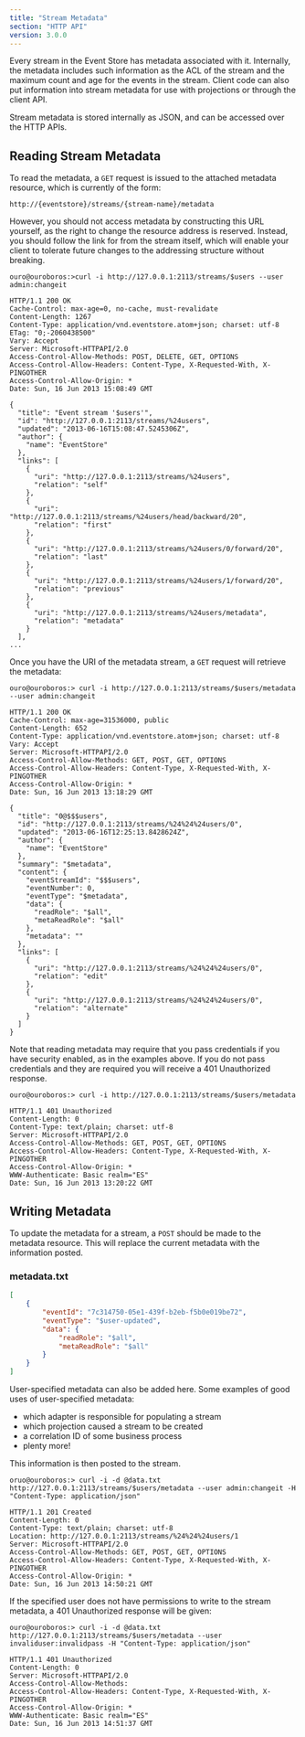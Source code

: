 ```yaml
---
title: "Stream Metadata"
section: "HTTP API"
version: 3.0.0
---
```


Every stream in the Event Store has metadata associated with it. Internally, the metadata includes such information as the ACL of the stream and the maximum count and age for the events in the stream. Client code can also put information into stream metadata for use with projections or through the client API. 

Stream metadata is stored internally as JSON, and can be accessed over the HTTP APIs. 

## Reading Stream Metadata

To read the metadata, a `GET` request is issued to the attached metadata resource, which is currently of the form:

```
http://{eventstore}/streams/{stream-name}/metadata
```

However, you should not access metadata by constructing this URL yourself, as the right to change the resource address is reserved. Instead, you should follow the link for from the stream itself, which will enable your client to tolerate future changes to the addressing structure without breaking.

```
ouro@ouroboros:>curl -i http://127.0.0.1:2113/streams/$users --user admin:changeit
```

```http
HTTP/1.1 200 OK
Cache-Control: max-age=0, no-cache, must-revalidate
Content-Length: 1267
Content-Type: application/vnd.eventstore.atom+json; charset: utf-8
ETag: "0;-2060438500"
Vary: Accept
Server: Microsoft-HTTPAPI/2.0
Access-Control-Allow-Methods: POST, DELETE, GET, OPTIONS
Access-Control-Allow-Headers: Content-Type, X-Requested-With, X-PINGOTHER
Access-Control-Allow-Origin: *
Date: Sun, 16 Jun 2013 15:08:49 GMT

{
  "title": "Event stream '$users'",
  "id": "http://127.0.0.1:2113/streams/%24users",
  "updated": "2013-06-16T15:08:47.5245306Z",
  "author": {
    "name": "EventStore"
  },
  "links": [
    {
      "uri": "http://127.0.0.1:2113/streams/%24users",
      "relation": "self"
    },
    {
      "uri": "http://127.0.0.1:2113/streams/%24users/head/backward/20",
      "relation": "first"
    },
    {
      "uri": "http://127.0.0.1:2113/streams/%24users/0/forward/20",
      "relation": "last"
    },
    {
      "uri": "http://127.0.0.1:2113/streams/%24users/1/forward/20",
      "relation": "previous"
    },
    {
      "uri": "http://127.0.0.1:2113/streams/%24users/metadata",
      "relation": "metadata"
    }
  ],
...
```

Once you have the URI of the metadata stream, a `GET` request will retrieve the metadata:

```
ouro@ouroboros:> curl -i http://127.0.0.1:2113/streams/$users/metadata --user admin:changeit
```

```http
HTTP/1.1 200 OK
Cache-Control: max-age=31536000, public
Content-Length: 652
Content-Type: application/vnd.eventstore.atom+json; charset: utf-8
Vary: Accept
Server: Microsoft-HTTPAPI/2.0
Access-Control-Allow-Methods: GET, POST, GET, OPTIONS
Access-Control-Allow-Headers: Content-Type, X-Requested-With, X-PINGOTHER
Access-Control-Allow-Origin: *
Date: Sun, 16 Jun 2013 13:18:29 GMT

{
  "title": "0@$$$users",
  "id": "http://127.0.0.1:2113/streams/%24%24%24users/0",
  "updated": "2013-06-16T12:25:13.8428624Z",
  "author": {
    "name": "EventStore"
  },
  "summary": "$metadata",
  "content": {
    "eventStreamId": "$$$users",
    "eventNumber": 0,
    "eventType": "$metadata",
    "data": {
      "readRole": "$all",
      "metaReadRole": "$all"
    },
    "metadata": ""
  },
  "links": [
    {
      "uri": "http://127.0.0.1:2113/streams/%24%24%24users/0",
      "relation": "edit"
    },
    {
      "uri": "http://127.0.0.1:2113/streams/%24%24%24users/0",
      "relation": "alternate"
    }
  ]
}
```

Note that reading metadata may require that you pass credentials if you have security enabled, as in the examples above. If you do not pass credentials and they are required you will receive a 401 Unauthorized response.

```
ouro@ouroboros:> curl -i http://127.0.0.1:2113/streams/$users/metadata
```

```http
HTTP/1.1 401 Unauthorized
Content-Length: 0
Content-Type: text/plain; charset: utf-8
Server: Microsoft-HTTPAPI/2.0
Access-Control-Allow-Methods: GET, POST, GET, OPTIONS
Access-Control-Allow-Headers: Content-Type, X-Requested-With, X-PINGOTHER
Access-Control-Allow-Origin: *
WWW-Authenticate: Basic realm="ES"
Date: Sun, 16 Jun 2013 13:20:22 GMT
```

## Writing Metadata

To update the metadata for a stream, a `POST` should be made to the metadata resource. This will replace the current metadata with the information posted.

### metadata.txt

```json
[
    {
        "eventId": "7c314750-05e1-439f-b2eb-f5b0e019be72",
        "eventType": "$user-updated",
        "data": {
            "readRole": "$all",
            "metaReadRole": "$all" 
        }
    }
]
```

User-specified metadata can also be added here. Some examples of good uses of user-specified metadata:

- which adapter is responsible for populating a stream
- which projection caused a stream to be created
- a correlation ID of some business process
- plenty more!

This information is then posted to the stream.

```
oruo@ouroboros:> curl -i -d @data.txt http://127.0.0.1:2113/streams/$users/metadata --user admin:changeit -H "Content-Type: application/json"
```

```http
HTTP/1.1 201 Created
Content-Length: 0
Content-Type: text/plain; charset: utf-8
Location: http://127.0.0.1:2113/streams/%24%24%24users/1
Server: Microsoft-HTTPAPI/2.0
Access-Control-Allow-Methods: GET, POST, GET, OPTIONS
Access-Control-Allow-Headers: Content-Type, X-Requested-With, X-PINGOTHER
Access-Control-Allow-Origin: *
Date: Sun, 16 Jun 2013 14:50:21 GMT

```

If the specified user does not have permissions to write to the stream metadata, a 401 Unauthorized response will be given:

```
ouro@ouroboros:> curl -i -d @data.txt http://127.0.0.1:2113/streams/$users/metadata --user invaliduser:invalidpass -H "Content-Type: application/json"
```

```http
HTTP/1.1 401 Unauthorized
Content-Length: 0
Server: Microsoft-HTTPAPI/2.0
Access-Control-Allow-Methods:
Access-Control-Allow-Headers: Content-Type, X-Requested-With, X-PINGOTHER
Access-Control-Allow-Origin: *
WWW-Authenticate: Basic realm="ES"
Date: Sun, 16 Jun 2013 14:51:37 GMT
```